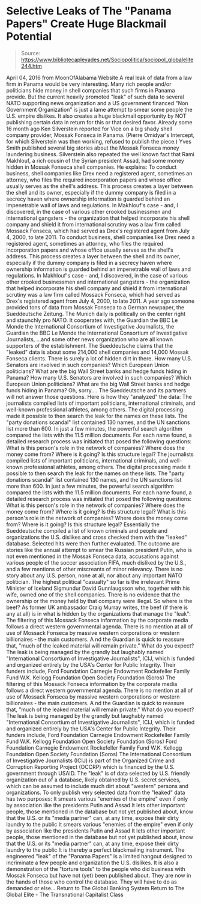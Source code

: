 # Selective Leaks of The "Panama Papers" Create Huge Blackmail Potential

> Source: https://www.bibliotecapleyades.net/Sociopolitica/sociopol_globalelite244.htm

April 04, 2016
from MoonOfAlabama Website
A real leak of data from a law firm in Panama would be very interesting.
Many rich people and/or politicians hide money in shell companies that such firms in Panama provide. But the current heavily promoted "leak" of such data to several NATO supporting news organization and a US government financed "Non Government Organization" is just a lame attempt to smear some people the U.S. empire dislikes.
It also creates a huge blackmail opportunity by NOT publishing certain data in return for this or that desired favor.
Already some 16 month ago Ken Silverstein reported for Vice on a big shady shell company provider, Mossak Fonseca in Panama. (Pierre Omidyar's Intercept, for which Silverstein was then working, refused to publish the piece.)
Yves Smith published several big stories about the Mossak Fonseca money laundering business.
Silverstein also repeated the well known fact that Rami Makhlouf, a rich cousin of the Syrian president Assad, had some money hidden in Mossak Fonseca shell companies.
He explains:
To conduct business, shell companies like Drex need a registered agent, sometimes an attorney, who files the required incorporation papers and whose office usually serves as the shell's address. This process creates a layer between the shell and its owner, especially if the dummy company is filed in a secrecy haven where ownership information is guarded behind an impenetrable wall of laws and regulations. In Makhlouf's case - and, I discovered, in the case of various other crooked businessmen and international gangsters - the organization that helped incorporate his shell company and shield it from international scrutiny was a law firm called Mossack Fonseca, which had served as Drex's registered agent from July 4, 2000, to late 2011.
To conduct business, shell companies like Drex need a registered agent, sometimes an attorney, who files the required incorporation papers and whose office usually serves as the shell's address.
This process creates a layer between the shell and its owner, especially if the dummy company is filed in a secrecy haven where ownership information is guarded behind an impenetrable wall of laws and regulations.
In Makhlouf's case - and, I discovered, in the case of various other crooked businessmen and international gangsters - the organization that helped incorporate his shell company and shield it from international scrutiny was a law firm called Mossack Fonseca, which had served as Drex's registered agent from July 4, 2000, to late 2011.
A year ago someone provided tons of data from Mossak Fonseca to a German newpaper, the Sueddeutsche Zeitung.
The Munich daily is politically on the center right and staunchly pro NATO.
It cooperates with,
the Guardian the BBC Le Monde the International Consortium of Investigative Journalists,
the Guardian
the BBC
Le Monde
the International Consortium of Investigative Journalists,
...and some other news organization who are all known supporters of the establishment.
The Sueddeutsche claims that the "leaked" data is about some 214,000 shell companies and 14,000 Mossak Fonseca clients.
There is surely a lot of hidden dirt in there.
How many U.S. Senators are involved in such companies? Which European Union politicians? What are the big Wall Street banks and hedge funds hiding in Panama?
How many U.S. Senators are involved in such companies?
Which European Union politicians?
What are the big Wall Street banks and hedge funds hiding in Panama?
Oh, sorry....
The Sueddeutsche and its partners will not answer those questions.
Here is how they "analyzed" the data:
The journalists compiled lists of important politicians, international criminals, and well-known professional athletes, among others. The digital processing made it possible to then search the leak for the names on these lists. The "party donations scandal" list contained 130 names, and the UN sanctions list more than 600. In just a few minutes, the powerful search algorithm compared the lists with the 11.5 million documents. For each name found, a detailed research process was initiated that posed the following questions: What is this person's role in the network of companies? Where does the money come from? Where is it going? Is this structure legal?
The journalists compiled lists of important politicians, international criminals, and well-known professional athletes, among others.
The digital processing made it possible to then search the leak for the names on these lists. The "party donations scandal" list contained 130 names, and the UN sanctions list more than 600.
In just a few minutes, the powerful search algorithm compared the lists with the 11.5 million documents.
For each name found, a detailed research process was initiated that posed the following questions:
What is this person's role in the network of companies? Where does the money come from? Where is it going? Is this structure legal?
What is this person's role in the network of companies?
Where does the money come from?
Where is it going?
Is this structure legal?
Essentially the Sueddeutsche compiled a list of known criminals and people and organizations the U.S. dislikes and cross checked them with the "leaked" database.
Selected hits were then further evaluated.
The outcome are stories like the annual attempt to smear the Russian president Putin, who is not even mentioned in the Mossak Fonseca data, accusations against various people of the soccer association FIFA, much disliked by the U.S., and a few mentions of other miscreants of minor relevancy.
There is no story about any U.S. person, none at all, nor about any important NATO politician.
The highest political "casualty" so far is the irrelevant Prime Minister of Iceland Sigmundur David Gunnlaugsson who, together with his wife, owned one of the shell companies.
There is no evidence that the ownership or the money held by that company were illegal.
So where is the beef?
As former UK ambassador Craig Murray writes, the beef (if there is any at all) is in what is hidden by the organizations that manage the "leak":
The filtering of this Mossack Fonseca information by the corporate media follows a direct western governmental agenda. There is no mention at all of use of Mossack Fonseca by massive western corporations or western billionaires - the main customers. A nd the Guardian is quick to reassure that, "much of the leaked material will remain private." What do you expect? The leak is being managed by the grandly but laughably named "International Consortium of Investigative Journalists", ICIJ, which is funded and organized entirely by the USA's Center for Public Integrity. Their funders include, Ford Foundation Carnegie Endowment Rockefeller Family Fund W.K. Kellogg Foundation Open Society Foundation (Soros)
The filtering of this Mossack Fonseca information by the corporate media follows a direct western governmental agenda.
There is no mention at all of use of Mossack Fonseca by massive western corporations or western billionaires - the main customers. A
nd the Guardian is quick to reassure that,
"much of the leaked material will remain private."
What do you expect?
The leak is being managed by the grandly but laughably named "International Consortium of Investigative Journalists", ICIJ, which is funded and organized entirely by the USA's Center for Public Integrity.
Their funders include,
Ford Foundation Carnegie Endowment Rockefeller Family Fund W.K. Kellogg Foundation Open Society Foundation (Soros)
Ford Foundation
Carnegie Endowment
Rockefeller Family Fund
W.K. Kellogg Foundation
Open Society Foundation (Soros)
The International Consortium of Investigative Journalists (ICIJ) is part of the Organized Crime and Corruption Reporting Project (OCCRP) which is financed by the U.S. government through USAID.
The "leak" is of data selected by U.S. friendly organization out of a database, likely obtained by U.S. secret services, which can be assumed to include much dirt about "western" persons and organizations.
To only publish very selected data from the "leaked" data has two purposes:
It smears various "enemies of the empire" even if only by association like the presidents Putin and Assad It lets other important people, those mentioned in the database but not yet published about, know that the U.S. or its "media partner" can, at any time, expose their dirty laundry to the public
It smears various "enemies of the empire" even if only by association like the presidents Putin and Assad
It lets other important people, those mentioned in the database but not yet published about, know that the U.S. or its "media partner" can, at any time, expose their dirty laundry to the public
It is thereby a perfect blackmailing instrument.
The engineered "leak" of the "Panama Papers" is a limited hangout designed to incriminate a few people and organization the U.S. dislikes.
It is also a demonstration of the "torture tools" to the people who did business with Mossak Fonseca but have not (yet) been published about. They are now in the hands of those who control the database.
They will have to do as demanded or else...
Return to The Global Banking System
Return to The Global Elite - The Transnational Capitalist Class
